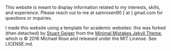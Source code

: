 This website is meant to display information related to my interests, skills, and experience. Please reach out to me at samrosen90 [ at ] gmail.com for questions or inquiries.

I made this website using a template for academic websites: this was forked (then detached) by [Stuart Geiger](https://github.com/staeiou) from the [Minimal Mistakes Jekyll Theme](https://mmistakes.github.io/minimal-mistakes/), which is © 2016 Michael Rose and released under the MIT License. See LICENSE.md.
